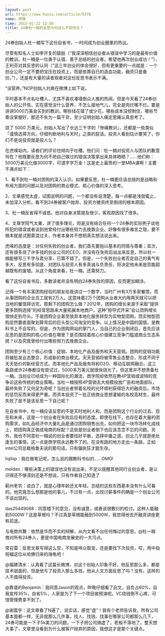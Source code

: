 ```yaml
---
layout: post
url: https://www.huxiu.com/article/9378
name: 虎嗅
time: 2013-01-22 12:50
title: 24券杜一楠的反思为何这么不招待见？
---
```

24券创始人杜一楠写下这份自省书，一时间成为创业圈里的热议。

尽管有知名人士如李开复的鼓励（“我深深相信创业者从错误中学习的是最有价值的教训。杜一楠是一位勇于认错、善于总结的创业者。希望他再次创业成功！”）、王利芬对其反思的认同（“这三年创业的体会很好，但有更重要的一点就是：一个创业公司一定不要把宝压在投资上，而是依靠自已的造血功能，融资只是备份。”），还是有大量的读者观者对这份反思书表示不满。

“没营养。”NOP创始人刘爽在微博上如下说，

平时基本不点名吐槽人，尤其不喜欢凑墙倒众人推的热闹。但是今天看了24券创始人的公开信，实在感觉没什么营养，不怎么接地气儿，完全是肉烂嘴不烂。要是讲讲5000万美金买到的教训，哪些钱花错了或少花，哪些成本没控制住，哪些节奏没掌握好，那还不失为一篇干货，至少证明创始人痛定思痛认真思考了。

烧了 5000 万美元，创始人写出了长达三千字的「惨痛教训」，还都是一些类似「谨慎选择方向，仔细判断地利与天时」之类的屁话。投资人看到估计要哭了，你们不是说投资就是投人么？

在虎嗅站内，读者们的评论也倾向于吐槽。他们问：杜一楠对投资人与团队的歉意何在？他既要反思为何不把自己做过的错误决策拿出来具体晒晒？……他们称：5000万美元化做3000字，可谓字字万金！这是史上最贵的一堂MBA课啊！主要不满点如下：

1、看不到杜一楠对团购的深入认识。如果要反思，杜一楠更应该总结的是战略和布局方面的问题以及对团购的商业模式、核心价值的深入思考。

2、文章感觉太虚，试图说明的问题，一个都没有说清楚，每一点都是浅尝辄止，未加深入分析。看不到24券被客户抛弃、投资方撤资终至倒闭的根本原因。

3、杜一楠反省得不诚恳。他对自身决策提及很少，客观原因找了很多。

4、文章学院气太重，讲了很多理论，但是没有结合任何一个24券的实际例子谈他所犯的错误或者谈到他曾经付出哪些努力去挽救企业。好像有很多难言之隐，要不根本就是试图蒙混过关，作者本身并不想把真实想法说出来。

虎嗅的态度是：对任何失败的创业者，我们首先要抱以基本的同情与尊重；其次，还有很多烧了许多钱的创业公司的CEO，并没有在失败后站出来反思，所以杜一楠能够写三千字与君分享，已算不错了。但是，一个失败创业者否定自己的勇气有多大、反思有多彻底、对团队与投资人有多真诚与负责任，将决定他未来是否能超越既有的废墟。从这个角度来看，杜一楠，还需努力。

看了这份自省书后，多数读者并没有明白24券失败的原因，反而更加糊涂。

记得一个有丰富团购经验的朋友给我讲过一个数字，当时广州有3万多家餐馆，而从事团购的企业员工就有2万人。这意味着2万个团购从业者大约用两天就可以把当地的餐馆拜访完，那剩下的团购怎么做？2012年，团购的增长来源于采取“提供更多团购选择”的经营思路来大量拓展本地商户，这种“掠夺式开采”会让团购增长很快走到尽头。于是团购企业甚至放弃本地化服务转型为实物型团购，而实物型团购显然要直面聚划算背后的巨头型公司淘宝的竞争。以上情况是中国的国情，是教科书上不会写的。但是，作为团购网站的掌门人，当自己的企业倒闭后，首先应该反思的是团购的核心价值在哪里？是否围绕着核心价值建立竞争门槛或商业生态系统？以及究竟曾经付出哪些努力去挽救企业。

团购至少有三个核心价值：促销、本地化产品及服务和天天营销。团购的促销功能将被批发业态整合，形成新的商业模式。天天营销将被零售业态整合，形成不同于天天低价的新经营方式。而本地化产品及服务将和O2O、移动互联网融合。这三条路或许24券都没有尝试过，5000多万美元就很快烧光了。但这里并不想责备杜一楠。当创业已经成为一种国际化的潮流，商学院却依然在教4P营销或波特的竞争论这些传统的商业策略。当杜一楠按照4P营销去大规模投放广告和地面部队，最终失败了又何足为奇呢？当创业者带着名校的光环顺利获得巨大的融资后，市场的惩罚反而来得更严重。而资本投资了一批正统商业思想灌输的名校高材生，最终失败了是不是该反思一下自己呢？

在自省书中，杜一楠应该反思的不是天时地利人和，而是团购这个行业的过去、现在和未来，这是一个创业者在失败后应有的态度。即使在线下，也存在着大量的团购需求，如礼品经济中大量礼品是通过团购销售出去，如何把这一块市场转化成线上，把团购真正做成电商的标配？这些是创业者倒下也应该念念不忘的问题。另外，我也不同意杜一楠说的创业者要找好平衡，选择中庸之道。创业几乎就是绝处逢生的事情，这一点是商学院永远教不了的。在没有路的地方走出一条路，正如intel公司总裁格鲁夫说的那句话，只有偏执狂才能生存。

liqilxp：我在做笔记呢，怎么说的跟教科书似的……OMG!

melden：哪些决策上的错误也没有说出来，不足以提醒其他同行业创业者，是认识得还不够深刻还是不想说，只有作者自己知道了

蓟州老农：说白了，就是心理年龄还太年轻。总结的这些东西基本没有什么可看的。他究竟怎么想那是他的事儿，不过有一点，出现讨薪事件的确是一个创业公司不该出现的。

das25449088：同意楼下的意见，没有诚意，或者说很敷衍的检讨。这种人能融到5000W？这是草根吗？不过真是草根能融到5000W，我觉得他去开融资讲座更有前途。

与电商共舞：依然是华而不实的辩解，从内文看不出任何悔过的意思。@杜一楠 愧对所有24券人，更是中国电商发展史的一大污点。

常召雷：反思文章写得这么空，不知是哗众取宠，还是要找下次投资，哎，用中指祝福这位从哈佛归来的海龟吧！

@福建清水：认真看了这篇长微博，对这个创始人印象不好，他反思那么多，都是技术层面的，但是他亏了投资人那么多钱，他从人文方面反思了吗？没有。这样的人不值得投资。

@靠谱的Benjamin：我同意Jason的观点，昨晚仔细看了此文，自负占60%，自我宣传35%，自省5%，人家是为了下一个项目做预演呢。VC烧钱倒不心疼，可惜管理费拿不到了。

@谢震宇：这文章看了N遍了，说实话，感觉“虚”！我有个老师告诉我，所有公司基本面都一样，无非就那么几件事，找人、找钱、找事在哪家公司都那么几下，24券可能是一下子5k美刀的问题，一下子把公司搞虚了，老板不落地了，整天想大事了，文章里没看到为什么被客户抛弃的原因，我想这才是那个关键点。

